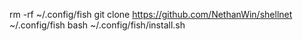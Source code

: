 rm -rf ~/.config/fish
git clone https://github.com/NethanWin/shellnet ~/.config/fish
bash ~/.config/fish/install.sh
